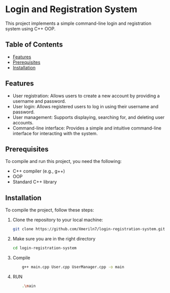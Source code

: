 # Login and Registration System

This project implements a simple command-line login and registration system using C++ OOP.

## Table of Contents

- [Features](#features)
- [Prerequisites](#prerequisites)
- [Installation](#installation)

## Features

- User registration: Allows users to create a new account by providing a username and password.
- User login: Allows registered users to log in using their username and password.
- User management: Supports displaying, searching for, and deleting user accounts.
- Command-line interface: Provides a simple and intuitive command-line interface for interacting with the system.

## Prerequisites

To compile and run this project, you need the following:

- C++ compiler (e.g., g++)
- OOP
- Standard C++ library

## Installation

To compile the project, follow these steps:

1. Clone the repository to your local machine:

   ```bash
   git clone https://github.com/Xmeriln7/login-registration-system.git

2. Make sure you are in the right directory
    ```bash
    cd login-registration-system
3.  Compile
    ```bash
        g++ main.cpp User.cpp UserManager.cpp -o main
4. RUN
    ```bash
        .\main
